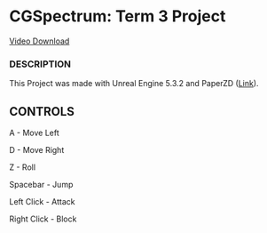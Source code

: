 # CGSpectrum: Term 3 Project

[Video Download](https://github.com/JJisoffline/FirstBlue/blob/main/FirstBlue%20-%20Unreal%20Editor%202024-07-24%2000-42-13.mp4)

### DESCRIPTION

This Project was made with Unreal Engine 5.3.2 and PaperZD ([Link](https://www.unrealengine.com/marketplace/en-US/product/paperzd)).

## CONTROLS

A - Move Left

D - Move Right

Z - Roll

Spacebar - Jump

Left Click - Attack

Right Click - Block
